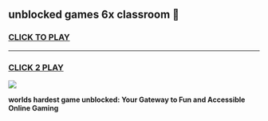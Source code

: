 
## unblocked games 6x classroom 👋
<h3>
<a href="https://premium.freeplayer.one?title=unblocked_games_6x_classroom&ref=13F">CLICK TO PLAY</a></h3>
<hr>

<h3>
<a href="https://premium.freeplayer.one?title=unblocked_games_6x_classroom&ref=13F">CLICK 2 PLAY</a>
  
</h3>

<a href="https://premium.freeplayer.one?title=unblocked_games_6x_classroom&ref=12F/"><img src="https://clearcache.store/games.png"></a>


**worlds hardest game unblocked: Your Gateway to Fun and Accessible Online Gaming**
